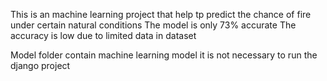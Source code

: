 This is an machine learning project that help tp predict the chance of fire under certain natural conditions
The model is only 73% accurate 
The accuracy is low due to limited data in dataset

Model folder contain machine learning model it is not necessary to run the django project
